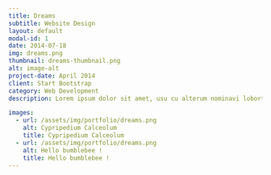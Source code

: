 ```yaml
---
title: Dreams
subtitle: Website Design
layout: default
modal-id: 1
date: 2014-07-18
img: dreams.png
thumbnail: dreams-thumbnail.png
alt: image-alt
project-date: April 2014
client: Start Bootstrap
category: Web Development
description: Lorem ipsum dolor sit amet, usu cu alterum nominavi lobortis. At duo novum diceret. Tantas apeirian vix et, usu sanctus postulant inciderint ut, populo diceret necessitatibus in vim. Cu eum dicam feugiat noluisse.

images:
  - url: /assets/img/portfolio/dreams.png
    alt: Cypripedium Calceolum
    title: Cypripedium Calceolum
  - url: /assets/img/portfolio/dreams.png
    alt: Hello bumblebee !
    title: Hello bumblebee !
---
```

